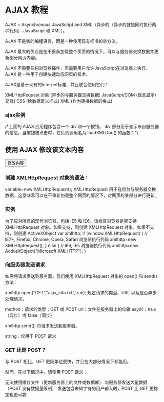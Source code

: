 # AJAX 教程

AJAX = Asynchronous JavaScript and XML（异步的（异步的就是同时执行两种代码） JavaScript 和 XML）。


AJAX 不是新的编程语言，而是一种使用现有标准的新方法。

AJAX 最大的优点是在不重新加载整个页面的情况下，可以与服务器交换数据并更新部分网页内容。

AJAX 不需要任何浏览器插件，但需要用户允许JavaScript在浏览器上执行。
AJAX 是一种用于创建快速动态网页的技术。

AJAX是基于现有的Internet标准，并且联合使用它们：

XMLHttpRequest 对象 (异步的与服务器交换数据)
JavaScript/DOM (信息显示/交互)
CSS (给数据定义样式)
XML (作为转换数据的格式)


### ajax实例
<script>
function loadXMLDoc()
{
	var xmlhttp;
	if (window.XMLHttpRequest)
	{
		//  IE7+, Firefox, Chrome, Opera, Safari 浏览器执行代码
		xmlhttp=new XMLHttpRequest();
	}
	else
	{
		// IE6, IE5 浏览器执行代码
		xmlhttp=new ActiveXObject("Microsoft.XMLHTTP");
	}
	xmlhttp.onreadystatechange=function()
	{
		if (xmlhttp.readyState==4 && xmlhttp.status==200)
		{
			document.getElementById("myDiv").innerHTML=xmlhttp.responseText;
		}
	}
	xmlhttp.open("GET","/try/ajax/ajax_info.txt",true);
	xmlhttp.send();
}
</script>
</head>
<body>
/*上面的 AJAX 应用程序包含一个 div 和一个按钮。
div 部分用于显示来自服务器的信息。当按钮被点击时，它负责调用名为 loadXMLDoc() 的函数：*/
<div id="myDiv"><h2>使用 AJAX 修改该文本内容</h2></div>
<button type="button" onclick="loadXMLDoc()">修改内容</button>
</body>

### 创建 XMLHttpRequest 对象的语法：

variable=new XMLHttpRequest();
XMLHttpRequest 用于在后台与服务器交换数据。这意味着可以在不重新加载整个网页的情况下，对网页的某部分进行更新。

### 实例

为了应对所有的现代浏览器，包括 IE5 和 IE6，请检查浏览器是否支持 XMLHttpRequest 对象。如果支持，则创建 XMLHttpRequest 对象。如果不支持，则创建 ActiveXObject 
var xmlhttp;
if (window.XMLHttpRequest)
{
    //  IE7+, Firefox, Chrome, Opera, Safari 浏览器执行代码
    xmlhttp=new XMLHttpRequest();
}
else
{
    // IE6, IE5 浏览器执行代码
    xmlhttp=new ActiveXObject("Microsoft.XMLHTTP");
}

### 向服务器发送请求
如需将请求发送到服务器，我们使用 XMLHttpRequest 对象的 open() 和 send() 方法：

xmlhttp.open("GET","ajax_info.txt",true);
规定请求的类型、URL 以及是否异步处理请求。

method：请求的类型；GET 或 POST
url：文件在服务器上的位置
async：true（异步）或 false（同步）

xmlhttp.send();
将请求发送到服务器。

string：仅用于 POST 请求

### GET 还是 POST？

与 POST 相比，GET 更简单也更快，并且在大部分情况下都能用。

然而，在以下情况中，请使用 POST 请求：

无法使用缓存文件（更新服务器上的文件或数据库）
向服务器发送大量数据（POST 没有数据量限制）
发送包含未知字符的用户输入时，POST 比 GET 更稳定也更可靠

